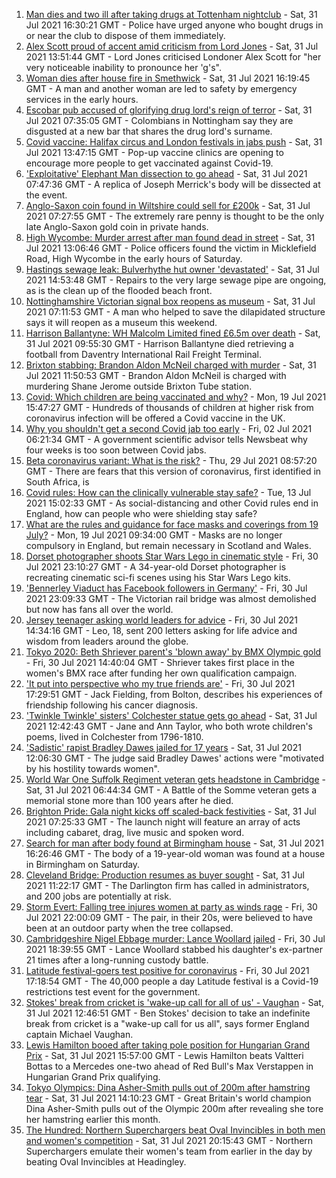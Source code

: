 1. [Man dies and two ill after taking drugs at Tottenham nightclub](https://www.bbc.co.uk/news/uk-england-london-58040799) - Sat, 31 Jul 2021 16:30:21 GMT - Police have urged anyone who bought drugs in or near the club to dispose of them immediately.
2. [Alex Scott proud of accent amid criticism from Lord Jones](https://www.bbc.co.uk/news/uk-england-london-58040793) - Sat, 31 Jul 2021 13:51:44 GMT - Lord Jones criticised Londoner Alex Scott for "her very noticeable inability to pronounce her 'g's".
3. [Woman dies after house fire in Smethwick](https://www.bbc.co.uk/news/uk-england-birmingham-58040897) - Sat, 31 Jul 2021 16:19:45 GMT - A man and another woman are led to safety by emergency services in the early hours.
4. [Escobar pub accused of glorifying drug lord's reign of terror](https://www.bbc.co.uk/news/uk-england-nottinghamshire-57940282) - Sat, 31 Jul 2021 07:35:05 GMT - Colombians in Nottingham say they are disgusted at a new bar that shares the drug lord's surname.
5. [Covid vaccine: Halifax circus and London festivals in jabs push](https://www.bbc.co.uk/news/uk-england-58039581) - Sat, 31 Jul 2021 13:47:15 GMT - Pop-up vaccine clinics are opening to encourage more people to get vaccinated against Covid-19.
6. ['Exploitative' Elephant Man dissection to go ahead](https://www.bbc.co.uk/news/uk-england-leicestershire-57901188) - Sat, 31 Jul 2021 07:47:36 GMT - A replica of Joseph Merrick's body will be dissected at the event.
7. [Anglo-Saxon coin found in Wiltshire could sell for £200k](https://www.bbc.co.uk/news/uk-england-wiltshire-58028670) - Sat, 31 Jul 2021 07:27:55 GMT - The extremely rare penny is thought to be the only late Anglo-Saxon gold coin in private hands.
8. [High Wycombe: Murder arrest after man found dead in street](https://www.bbc.co.uk/news/uk-england-beds-bucks-herts-58039946) - Sat, 31 Jul 2021 13:06:46 GMT - Police officers found the victim in Micklefield Road, High Wycombe in the early hours of Saturday.
9. [Hastings sewage leak: Bulverhythe hut owner 'devastated'](https://www.bbc.co.uk/news/uk-england-sussex-58039801) - Sat, 31 Jul 2021 14:53:48 GMT - Repairs to the very large sewage pipe are ongoing, as is the clean up of the flooded beach front.
10. [Nottinghamshire Victorian signal box reopens as museum](https://www.bbc.co.uk/news/uk-england-nottinghamshire-58012230) - Sat, 31 Jul 2021 07:11:53 GMT - A man who helped to save the dilapidated structure says it will reopen as a museum this weekend.
11. [Harrison Ballantyne: WH Malcolm Limited fined £6.5m over death](https://www.bbc.co.uk/news/uk-england-northamptonshire-58039757) - Sat, 31 Jul 2021 09:55:30 GMT - Harrison Ballantyne died retrieving a football from Daventry International Rail Freight Terminal.
12. [Brixton stabbing: Brandon Aldon McNeil charged with murder](https://www.bbc.co.uk/news/uk-england-london-58039498) - Sat, 31 Jul 2021 11:50:53 GMT - Brandon Aldon McNeil is charged with murdering Shane Jerome outside Brixton Tube station.
13. [Covid: Which children are being vaccinated and why?](https://www.bbc.co.uk/news/health-57888429) - Mon, 19 Jul 2021 15:47:27 GMT - Hundreds of thousands of children at higher risk from coronavirus infection will be offered a Covid vaccine in the UK.
14. [Why you shouldn't get a second Covid jab too early](https://www.bbc.co.uk/news/newsbeat-57682233) - Fri, 02 Jul 2021 06:21:34 GMT - A government scientific advisor tells Newsbeat why four weeks is too soon between Covid jabs.
15. [Beta coronavirus variant: What is the risk?](https://www.bbc.co.uk/news/health-55534727) - Thu, 29 Jul 2021 08:57:20 GMT - There are fears that this version of coronavirus, first identified in South Africa, is
16. [Covid rules: How can the clinically vulnerable stay safe?](https://www.bbc.co.uk/news/health-51997151) - Tue, 13 Jul 2021 15:02:33 GMT - As social-distancing and other Covid rules end in England, how can people who were shielding stay safe?
17. [What are the rules and guidance for face masks and coverings from 19 July?](https://www.bbc.co.uk/news/health-51205344) - Mon, 19 Jul 2021 09:34:00 GMT - Masks are no longer compulsory in England, but remain necessary in Scotland and Wales.
18. [Dorset photographer shoots Star Wars Lego in cinematic style](https://www.bbc.co.uk/news/uk-england-dorset-58015659) - Fri, 30 Jul 2021 23:10:27 GMT - A 34-year-old Dorset photographer is recreating cinematic sci-fi scenes using his Star Wars Lego kits.
19. ['Bennerley Viaduct has Facebook followers in Germany'](https://www.bbc.co.uk/news/uk-england-derbyshire-57399727) - Fri, 30 Jul 2021 23:09:33 GMT - The Victorian rail bridge was almost demolished but now has fans all over the world.
20. [Jersey teenager asking world leaders for advice](https://www.bbc.co.uk/news/world-europe-jersey-58031202) - Fri, 30 Jul 2021 14:34:16 GMT - Leo, 18, sent 200 letters asking for life advice and wisdom from leaders around the globe.
21. [Tokyo 2020: Beth Shriever parent's 'blown away' by BMX Olympic gold](https://www.bbc.co.uk/news/uk-england-essex-58031486) - Fri, 30 Jul 2021 14:40:04 GMT - Shriever takes first place in the women's BMX race after funding her own qualification campaign.
22. ['It put into perspective who my true friends are'](https://www.bbc.co.uk/news/uk-england-manchester-58033762) - Fri, 30 Jul 2021 17:29:51 GMT - Jack Fielding, from Bolton, describes his experiences of friendship following his cancer diagnosis.
23. ['Twinkle Twinkle' sisters' Colchester statue gets go ahead](https://www.bbc.co.uk/news/uk-england-essex-58039751) - Sat, 31 Jul 2021 12:42:43 GMT - Jane and Ann Taylor, who both wrote children's poems, lived in Colchester from 1796-1810.
24. ['Sadistic' rapist Bradley Dawes jailed for 17 years](https://www.bbc.co.uk/news/uk-england-nottinghamshire-58032522) - Sat, 31 Jul 2021 12:06:30 GMT - The judge said Bradley Dawes' actions were "motivated by his hostility towards women".
25. [World War One Suffolk Regiment veteran gets headstone in Cambridge](https://www.bbc.co.uk/news/uk-england-suffolk-57990666) - Sat, 31 Jul 2021 06:44:34 GMT - A Battle of the Somme veteran gets a memorial stone more than 100 years after he died.
26. [Brighton Pride: Gala night kicks off scaled-back festivities](https://www.bbc.co.uk/news/uk-england-sussex-58017104) - Sat, 31 Jul 2021 07:25:33 GMT - The launch night will feature an array of acts including cabaret, drag, live music and spoken word.
27. [Search for man after body found at Birmingham house](https://www.bbc.co.uk/news/uk-england-birmingham-58039469) - Sat, 31 Jul 2021 16:26:46 GMT - The body of a 19-year-old woman was found at a house in Birmingham on Saturday.
28. [Cleveland Bridge: Production resumes as buyer sought](https://www.bbc.co.uk/news/uk-england-tees-58040062) - Sat, 31 Jul 2021 11:22:17 GMT - The Darlington firm has called in administrators, and 200 jobs are potentially at risk.
29. [Storm Evert: Falling tree injures women at party as winds rage](https://www.bbc.co.uk/news/uk-england-suffolk-58034680) - Fri, 30 Jul 2021 22:00:09 GMT - The pair, in their 20s, were believed to have been at an outdoor party when the tree collapsed.
30. [Cambridgeshire Nigel Ebbage murder: Lance Woollard jailed](https://www.bbc.co.uk/news/uk-england-cambridgeshire-58033463) - Fri, 30 Jul 2021 18:39:55 GMT - Lance Woollard stabbed his daughter's ex-partner 21 times after a long-running custody battle.
31. [Latitude festival-goers test positive for coronavirus](https://www.bbc.co.uk/news/uk-england-suffolk-58025078) - Fri, 30 Jul 2021 17:18:54 GMT - The 40,000 people a day Latitude festival is a Covid-19 restrictions test event for the government.
32. [Stokes' break from cricket is 'wake-up call for all of us' - Vaughan](https://www.bbc.co.uk/sport/cricket/58040952) - Sat, 31 Jul 2021 12:46:51 GMT - Ben Stokes' decision to take an indefinite break from cricket is a "wake-up call for us all", says former England captain Michael Vaughan.
33. [Lewis Hamilton booed after taking pole position for Hungarian Grand Prix](https://www.bbc.co.uk/sport/formula1/58040494) - Sat, 31 Jul 2021 15:57:00 GMT - Lewis Hamilton beats Valtteri Bottas to a Mercedes one-two ahead of Red Bull's Max Verstappen in Hungarian Grand Prix qualifying.
34. [Tokyo Olympics: Dina Asher-Smith pulls out of 200m after hamstring tear](https://www.bbc.co.uk/sport/olympics/58040588) - Sat, 31 Jul 2021 14:10:23 GMT - Great Britain's world champion Dina Asher-Smith pulls out of the Olympic 200m after revealing she tore her hamstring earlier this month.
35. [The Hundred: Northern Superchargers beat Oval Invincibles in both men and women's competition](https://www.bbc.co.uk/sport/cricket/58040957) - Sat, 31 Jul 2021 20:15:43 GMT - Northern Superchargers emulate their women's team from earlier in the day by beating Oval Invincibles at Headingley.
